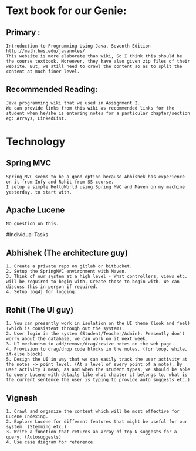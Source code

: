 # Text book for our Genie:
## Primary : 
	Introduction to Programming Using Java, Seventh Edition
	http://math.hws.edu/javanotes/
	This website is more elaborate than wiki, So I think this should be the course textbook. Moreover, they have also given zip files of their website. But, we still need to crawl the content so as to split the content at much finer level.
## Recommended Reading:
	Java programming wiki that we used in Assignment 2. 
	We can provide links from this wiki as recommended links for the student when he/she is entering notes for a particular chapter/section eg: Arrays, LinkedList.

# Technology
## Spring MVC
	Spring MVC seems to be a good option because Abhishek has experience on it from Infy and Rohit from SS course.
	I setup a simple HelloWorld using Spring MVC and Maven on my machine yesterday, to start with.
## Apache Lucene
	No question on this.

#Individual Tasks
## Abhishek (The architecture guy)
	1. Create a private repo on gitlab or bitbucket.
	2. Setup the SpringMVC environment with Maven.
	3. Think of our system at a high level - What controllers, views etc. will be required to begin with. Create those to begin with. We can discuss this in person if required.
	4. Setup log4j for logging.
## Rohit (The UI guy)
	1. You can presently work in isolation on the UI theme (look and feel) (which is consistent through out the system).
	2. User login in the system (Student/Teacher/Admin). Presently don't worry about the database, we can work on it next week.
	3. UI mechanism to add/remove/drag/resize notes on the web page.
	4. Provision to drag/drop code blocks in the notes. (for loop, while, if-else block)
	5. Design the UI in way that we can easily track the user activity at the notes -> point level. (At a level of every point of a note). By user activity I mean, as and when the student types, we should be able to query Lucene with details like what chapter it belongs to, what is the current sentence the user is typing to provide auto suggests etc.)
## Vignesh
	1. Crawl and organize the content which will be most effective for Lucene Indexing.
	2. Explore Lucene for different features that might be useful for our system. (Stemming etc.)
	3. Write a function that returns an array of top N suggests for a query. (Autosuggests)
	4. Use case diagram for reference.
